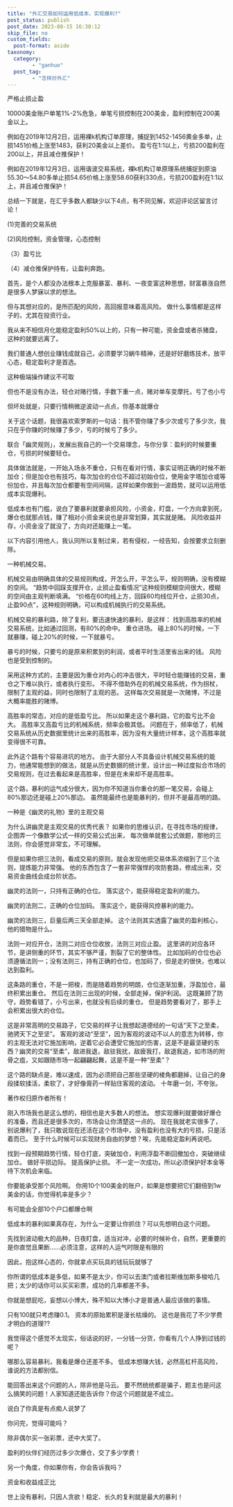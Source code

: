 ```yaml
---
title: "外汇交易如何运用低成本，实现爆利?"
post_status: publish
post_date: 2023-08-15 16:30:12
skip_file: no
custom_fields: 
  post-format: aside
taxonomy:
  category:
        - "ganhuo"
  post_tag:
        - "怎样炒外汇"
---
```


严格止损止盈

10000美金账户单笔1%-2%危急，单笔亏损控制在200美金，盈利控制在200美金以上。

例如在2019年12月2日，运用裸k机构订单原理，捕捉到1452-1456黄金多单，止损1451价格上涨至1483，获利20美金以上差价。 盈亏在1:1以上，亏损200盈利在200以上，并且减仓推保护！

例如在2019年12月3日，运用谐波交易系统，裸k机构订单原理系统捕捉到原油55.30～54.80多单止损54.65价格上涨至58.60获利330点，亏损200盈利在1:1以上，并且减仓推保护！

总结一下就是，在汇乎多数人都缺少以下4点，有不同见解，欢迎评论区留言讨论！

(1)完善的交易系统

(2)风险控制，资金管理，心态控制

（3）盈亏比

（4）减仓推保护持有，让盈利奔跑。

首先，是个人都没办法根本上克服暴富、暴利、一夜变富这种思想，财富暴涨自然是很多人梦寐以求的想法。

但与其想对应的，是所匹配的风险，高回报意味着高风险。 做什么事情都是这样子的，尤其在投资行业。

我从来不相信月化能稳定盈利50%以上的，只有一种可能，资金盘或者杀猪盘，这种的就要远离了。

我们普通人想创业赚钱成就自己，必须要学习蜗牛精神，还是好好磨练技术，放平心态，稳定盈利才是首选。

这种极端操作建议不可取

但也不是没有办法，轻仓对赌行情，手数下重一点，赌对单车变摩托，亏了也小亏

但坏处就是，只要行情稍微逆波动一点点，你基本就爆仓​

关于这个话题，我很喜欢索罗斯的一句话：我不管你赚了多少次或亏了多少次，我只在乎你赚的时候赚了多少，亏的时候亏了多少。

联合「幽灵规则」，发展出我自己的一个交易理念，与你分享：盈利的时候要重仓，亏损的时候要轻仓。

具体做法就是，一开始入场永不重仓，只有在看对行情，事实证明正确的时候不断加仓；但是加仓也有技巧，每次加仓的仓位不超过初始仓位，使用金字塔加仓或等份加仓，并且每次加仓都要有空间间隔，这样如果你做到一波趋势，就可以运用低成本实现爆利。

低成本也有门槛，说白了要暴利就要承担风险，小资金，盯盘，一个方向拿到死，爆仓也就那点钱，赚了相对小资金来说也是非常划算，其实就是赌。 风险收益并存，小资金没了就没了，方向对还能赚上一笔。

以下内容引用他人，我认同所以复制过来，若有侵权，一经告知，会按要求立刻删除。

一种机械交易。

机械交易由明确具体的交易规则构成，开怎么开，平怎么平，规则明确，没有模糊的空间。 “趋势中回踩支撑开仓，止损止盈看情况”这种规则模糊空间很大，模糊的空间由主观判断填满。 “价格在60均线上方，回踩60均线位开仓，止损30点，止盈90点”，这种规则明确，可以构成机械执行的交易系统。

机械交易的暴利路，除了复利，要迅速快速的暴利，是这样： 找到高胜率的机械交易系统，比如通过回测，有80%的命中。 重仓进场。 碰上80%的时候，一下就暴赚，碰上20%的时候，一下就暴亏。

暴亏的时候，只要亏的是原来积累到的利润，或者平时生活里省出来的钱。 风险也是受到控制的。

采用这种方式的，主要是因为重仓对内心的冲击很大，平时轻仓能赚钱的交易，重仓之下难以执行，或者执行变形。 不得不借助外在的机械交易系统，作为拐杖，限制了主观的益，同时也限制了主观的恶。 这样每次交易就是一次赌博，不过是大概率能胜的赌博。

高胜率的常态，对应的是低盈亏比。 所以如果走这个暴利路，它的盈亏比不会大。 高胜率又高盈亏比的机械系统，频率会极其低。 问题在于，频率低了，机械交易系统从历史数据里统计出来的高胜率，因为没有大量统计样本，这个高胜率就变得很不可靠。

此外这个路有个容易进坑的地方。 由于大部分人不具备设计机械交易系统的能力，他通常能想到的做法，就是从历史数据的统计里，设计出一种过度拟合市场的交易规则，在过去看起来是高胜率，但是在未来却不是高胜率。

这个路，暴利的运气成分很大，因为你不知道当你重仓的那一笔交易，会碰上80%那边还是碰上20%那边。 虽然能最终也是能暴利的，但并不是最高明的路。

一种是《幽灵的礼物》里的主观交易

为什么讲幽灵是主观交易的优秀代表？ 如果你的思维认识，在寻找市场的规律，企图弄一个像数学公式一样的交易公式出来， 每次做单就套公式做题，那他的三法则，你会感觉非常玄，不可理解。

但是如果你把三法则，看成交易的原则，就会发现他把交易体系浓缩到了三个法则，提炼能力非常强。 他的东西包含了一套非常强悍的攻防套路，修成出来，交易资金曲线会成台阶状态。

幽灵的法则一，只持有正确的仓位。 落实这个，能获得稳定盈利的能力。

幽灵的法则二，正确的仓位加码。 落实这个，能获得风控暴利的能力。

幽灵的法则三，巨量后两三天全部走掉。 这个法则其实透露了幽灵的盈利核心，他的猎物是什么。

法则一对应开仓，法则二对应仓位收放，法则三对应止盈。 这里讲的对应各环节，是讲侧重的环节，其实不够严谨，割裂了它的整体性。 比如加码的仓位也必须遵循法则一；没有法则三，持有正确的仓位，也加码了，但是走的很快，也难以达到盈利。

这条路的重仓，不是一把梭，而是随着趋势的明朗，仓位逐渐加重，浮盈加仓，最终积累出重仓。 然后在法则三出现的时候，全部走掉，保护利润。 这既兼顾了防守，趋势看错了，小亏出来，也就没有后续的重仓。 但是趋势要看对了，那手上会积累出很大的仓位。

这是非常高明的交易路子，它交易的样子让我想起道德经的一句话“天下之至柔，驰骋天下之至坚”。 客观的波动“至坚”，因为客观的波动不以人的意志为转移，你的主观无法对它施加影响，逆着它必会遭受它施加的伤害，这是不是最坚硬的东西？幽灵的交易“至柔”，敌进我退，敌驻我扰，敌疲我打，敌退我追，如市场的附骨之疽，又如跟随市场一起翩翩起舞，这是不是一种“至柔”？

这个路的缺点是，难以速成，因为必须把自己那些坚硬的棱角都磨掉，让自己的身段揉软揉活，柔软了，才好像膏药一样贴住客观的波动。 十年磨一剑，不夸张。

著作权归原作者所有！

刚入市场我也是这么想的，相信也是大多数人的想法。 想实现爆利就要做好爆仓的准备，而且还是很多次的，市场会让你清楚这一点的。 现在我就老实很多了，别说爆利了，我只敢说现在还活在这个市场中，没有盈利也没有大的亏损，只是活着而已。 至于什么时候可以实现财务自由的梦想？唉，先能稳定盈利再说吧。

找到一段预期趋势行情，轻仓打底，突破加仓，利用浮盈不断回撤加仓，突破继续加仓。 做好平损边际。 提高保护止损。 不一定一次成功，所以必须保护好本金等待下次机会来临。

你要能承受那个风险啊。 你用10个100美金的账户，如果是想要把它们翻倍到1w美金的话，你觉得机率是多少？

有可能会全部10个户口都爆仓啊

低成本的暴利如果真存在，为什么一定要让你抓住？可以先想明白这个问题。

先找到波动极大的品种，日夜盯盘，适当对冲，必要的时候补仓，自然，更重要的是你直觉且果断……必须注意，这样的人运气时限是有限的

因此，抱这样心态的，你就拿点买玩具的钱玩玩就够了

你所谓的低成本是多低，如果不是太少，你可以去澳门或者拉斯维加斯多梭哈几把；太少的话你可以买买彩票，成功的几率都差不多。

你就是想屁吃，妄想以小博大，殊不知以大博小才是普通人最应该做的事情。

只有100就只考虑赚0.1。 资本的原始累积是漫长枯燥的。 这也是我花了不少学费才明白的道理??

我觉得这个感觉不太现实，俗话说的好，一分钱一分货，你看有几个人挣到过钱的呢？

哪那么容易暴利，我看是爆仓还差不多。 低成本想赚大钱，必然高杠杆高风险，谁说的方法都别信。

能回答出来这个问题的人，除非他是马云。 要不然统统都是骗子，题主也是问这么搞笑的问题！人家知道还能告诉你？你这个问题就是不成立。

说白了你真是有点痴人说梦了

你问完，觉得可能吗？

除非偶尔买一张彩票，还中大奖了。

盈利的伙伴们经历过多少次爆仓，交了多少学费！

另一个角度，你如果你有，你会告诉我吗？

资金和收益成正比

世上没有暴利，只因人贪欲！稳定、长久的复利就是最大的暴利！
